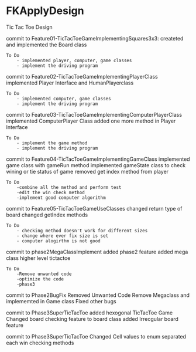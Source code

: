 # FKApplyDesign
Tic Tac Toe Design 


commit to Feature01-TicTacToeGameImplementingSquares3x3:
	createted and implemented the Board class

	To Do
		- implemented player, computer, game classes
		- implement the driving program

commit to Feature02-TicTacToeGameImplementingPlayerClass
	implemented Player Interface and HumanPlayerclass

	To Do
		- implemented computer, game classes
		- implement the driving program

commit to Feature03-TicTacToeGameImplementingComputerPlayerClass
	implemented ComputerPlayer Class
	added one more method in Player Interface

	To Do
		- implement the game method
		- implement the driving program

commit to Feature04-TicTacToeGameImplementingGameClass
	implemented game class with gameRun method
	implemented gameState class to check wining or tie status of game
	removed get index method from player  

	To Do 
		-combine all the method and perform test
		-edit the win check method
		-implement good computer algorithm

commit to Feature05-TicTacToeGameUseClasses
	changed return type of board
	changed getIndex methods

	To Do
		- checking method doesn't work for different sizes
		- change where ever fix size is set
		- computer alogirthm is not good
	
commit to phase2MegaClassImplement
	added phase2 feature
	added mega class
	higher level tictactoe
	
	To Do
		-Remove unwanted code
		-optimize the code
		-phase3

commit to Phase2BugFix
	Removed Unwanted Code
	Remove Megaclass and implememted in Game class
	Fixed other bugs


commit to Phase3SuperTicTacToe
	added hexogonal TicTacToe Game
	Changed board checking feature to board class
	added Irrecgular board feature

commit to Phase3SuperTicTacToe
	Changed Cell values to enum
	separated each win checking methods